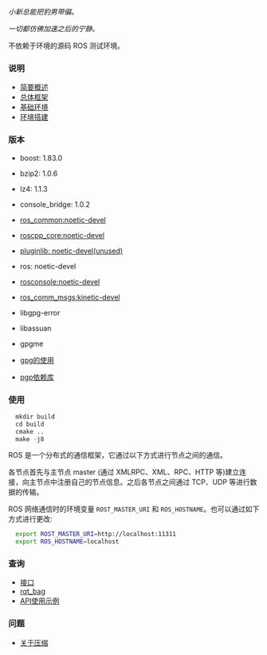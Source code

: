 
*小新总能把豹男带偏。*

*一切都仿佛加速之后的宁静。*

不依赖于环境的源码 ROS 测试环境。

### 说明

- [简要概述](docs/01_简要概述.md)
- [总体框架](docs/02_总体框架.md)
- [基础环境](docs/03_基础环境.md)
- [环境搭建](docs/04_环境搭建.md)

### 版本

- boost: 1.83.0
- bzip2: 1.0.6
- lz4: 1.1.3
- console_bridge: 1.0.2
- [ros_common:noetic-devel](https://github.com/ros/ros_comm)
- [roscpp_core:noetic-devel](https://github.com/ros/roscpp_core)
- [pluginlib: noetic-devel(unused)](https://github.com/ros/pluginlib)
- ros: noetic-devel
- [rosconsole:noetic-devel](https://github.com/ros/rosconsole)
- [ros_comm_msgs:kinetic-devel](https://github.com/ros/ros_comm_msgs)
- libgpg-error
- libassuan
- gpgme

- [gpg的使用](docs/gpg.md)
- [pgp依赖库](docs/dependency.md)

### 使用

```s
  mkdir build
  cd build
  cmake ..
  make -j8
```

ROS 是一个分布式的通信框架，它通过以下方式进行节点之间的通信。

各节点首先与主节点 master (通过 XMLRPC、XML、RPC、HTTP 等)建立连接，向主节点中注册自己的节点信息。之后各节点之间通过 TCP、UDP 等进行数据的传输。

ROS 网络通信时的环境变量 `ROST_MASTER_URI` 和 `ROS_HOSTNAME`。也可以通过如下方式进行更改:
```sh
  export ROST_MASTER_URI=http://localhost:11311
  export ROS_HOSTNAME=localhost
```

### 查询

- [接口](http://docs.ros.org/en/diamondback/api/rosbag/html/c++/classrosbag_1_1Bag.html)
- [rqt_bag](https://wiki.ros.org/rqt_bag)
- [API使用示例](https://wiki.ros.org/rosbag/Code%20API#cpp_api)

### 问题

- [关于压缩](docs/关于压缩.md)
